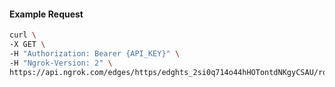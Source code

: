 <!-- Code generated for API Clients. DO NOT EDIT. -->

#### Example Request

```bash
curl \
-X GET \
-H "Authorization: Bearer {API_KEY}" \
-H "Ngrok-Version: 2" \
https://api.ngrok.com/edges/https/edghts_2si0q714o44hHOTontdNKgyCSAU/routes/edghtsrt_2si0q7rbOMUQItjA36jaH5MGS19/saml
```
